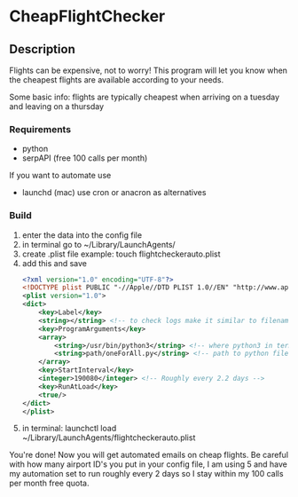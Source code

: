 # CheapFlightChecker

## Description

Flights can be expensive, not to worry! This program will let you know when the cheapest flights are available according to your needs.

Some basic info:
    flights are typically cheapest when arriving on a tuesday and leaving on a thursday

### Requirements
- python
- serpAPI (free 100 calls per month)

If you want to automate use
- launchd (mac) use cron or anacron as alternatives



### Build
1. enter the data into the config file
2. in terminal go to ~/Library/LaunchAgents/ 
3. create .plist file example: touch flightcheckerauto.plist
4. add this and save
    ```xml
    <?xml version="1.0" encoding="UTF-8"?>
    <!DOCTYPE plist PUBLIC "-//Apple//DTD PLIST 1.0//EN" "http://www.apple.com/DTDs/PropertyList-1.0.dtd">
    <plist version="1.0">
    <dict>
        <key>Label</key>
        <string></string> <!-- to check logs make it similar to filename example: flightchecker-->
        <key>ProgramArguments</key>
        <array>
            <string>/usr/bin/python3</string> <!-- where python3 in terminal will show -->
            <string>path/oneForAll.py</string> <!-- path to python file -->
        </array>
        <key>StartInterval</key>
        <integer>190080</integer> <!-- Roughly every 2.2 days -->
        <key>RunAtLoad</key>
        <true/>
    </dict>
    </plist>
    ```
5. in terminal: launchctl load ~/Library/LaunchAgents/flightcheckerauto.plist

You're done! Now you will get automated emails on cheap flights.
Be careful with how many airport ID's you put in your config file, I am using 5 and have my automation set to run roughly every 2 days so I stay within my 100 calls per month free quota.